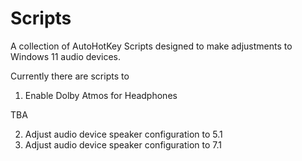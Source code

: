 # Scripts
A collection of AutoHotKey Scripts designed to make adjustments to Windows 11 audio devices.

Currently there are scripts to 

1) Enable Dolby Atmos for Headphones


TBA

2) Adjust audio device speaker configuration to 5.1
3) Adjust audio device speaker configuration to 7.1
